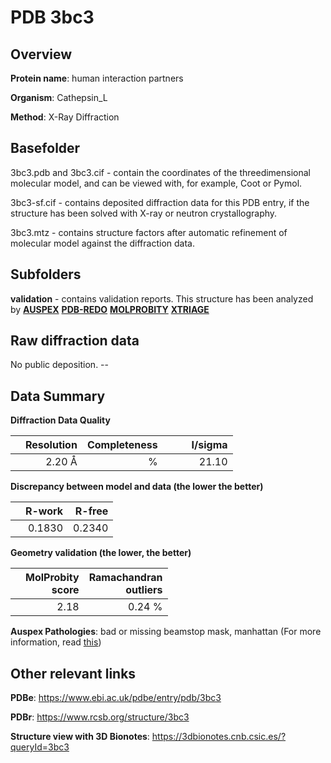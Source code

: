 # PDB 3bc3

## Overview

**Protein name**: human interaction partners

**Organism**: Cathepsin_L

**Method**: X-Ray Diffraction

## Basefolder

3bc3.pdb and 3bc3.cif - contain the coordinates of the threedimensional molecular model, and can be viewed with, for example, Coot or Pymol.

3bc3-sf.cif - contains deposited diffraction data for this PDB entry, if the structure has been solved with X-ray or neutron crystallography.

3bc3.mtz - contains structure factors after automatic refinement of molecular model against the diffraction data.

## Subfolders





**validation** - contains validation reports. This structure has been analyzed by [**AUSPEX**](https://github.com/thorn-lab/coronavirus_structural_task_force/tree/master/pdb/human_interaction_partners/Cathepsin_L/3bc3/validation/auspex) [**PDB-REDO**](https://github.com/thorn-lab/coronavirus_structural_task_force/tree/master/pdb/human_interaction_partners/Cathepsin_L/3bc3/validation/pdb-redo) [**MOLPROBITY**](https://github.com/thorn-lab/coronavirus_structural_task_force/tree/master/pdb/human_interaction_partners/Cathepsin_L/3bc3/validation/molprobity) [**XTRIAGE**](https://github.com/thorn-lab/coronavirus_structural_task_force/blob/master/pdb/human_interaction_partners/Cathepsin_L/3bc3/validation/Xtriage_output.log) 

## Raw diffraction data

No public deposition. --<br> 

## Data Summary
**Diffraction Data Quality**

|   | Resolution | Completeness| I/sigma |
|---|-------------:|----------------:|--------------:|
|   |2.20 Å|      %|<img width=50/>21.10|

**Discrepancy between model and data (the lower the better)**

|   | **R-work**| **R-free**   
|---|-------------:|----------------:|           
||  0.1830|  0.2340|

**Geometry validation (the lower, the better)**

|   |**MolProbity<br>score**| **Ramachandran<br>outliers** 
|---|-------------:|----------------:|
||  2.18|  0.24 %|

**Auspex Pathologies**: bad or missing beamstop mask, manhattan (For more information, read [this](https://github.com/thorn-lab/coronavirus_structural_task_force/blob/master/pdb/human_interaction_partners/Cathepsin_L/3bc3/validation/auspex/3bc3_auspex_comments.txt))

 



## Other relevant links 
**PDBe**:  https://www.ebi.ac.uk/pdbe/entry/pdb/3bc3
 
**PDBr**: https://www.rcsb.org/structure/3bc3 

**Structure view with 3D Bionotes**: https://3dbionotes.cnb.csic.es/?queryId=3bc3

